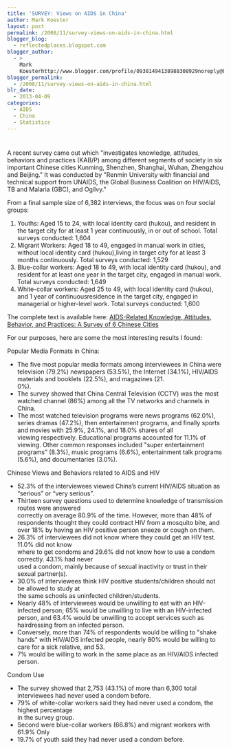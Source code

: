 ```yaml
---
title: 'SURVEY: Views on AIDS in China'
author: Mark Koester
layout: post
permalink: /2008/11/survey-views-on-aids-in-china.html
blogger_blog:
  - reflectedplaces.blogspot.com
blogger_author:
  - >
    Mark
    Koesterhttp://www.blogger.com/profile/09381494138988308929noreply@blogger.com
blogger_permalink:
  - /2008/11/survey-views-on-aids-in-china.html
blr_date:
  - 2013-04-09
categories:
  - AIDS
  - China
  - Statistics
---
```

# 

A recent survey came out which "investigates knowledge, attitudes, behaviors and practices (KAB/P) among different segments of society in six important Chinese cities Kunming, Shenzhen, Shanghai, Wuhan, Zhengzhou and Beijing." It was conducted by "Renmin University with financial and technical support from UNAIDS, the Global Business Coalition on HIV/AIDS, TB and Malaria (GBC), and Ogilvy."

From a final sample size of 6,382 interviews, the focus was on four social groups: 
1.  Youths: Aged 15 to 24, with local identity card (hukou), and resident in the target city for at least 1 year continuously, in or out of school. Total surveys conducted: 1,604
2.  Migrant Workers: Aged 18 to 49, engaged in manual work in cities, without local identity card (hukou),living in target city for at least 3 months continuously. Total surveys conducted: 1,529
3.  Blue-collar workers: Aged 18 to 49, with local identity card (hukou), and resident for at least one year in the target city, engaged in manual work. Total surveys conducted: 1,649
4.  White-collar workers: Aged 25 to 49, with local identity card (hukou), and 1 year of continuousresidence in the target city, engaged in managerial or higher-level work. Total surveys conducted: 1,600

The complete text is available here: [AIDS-Related Knowledge, Attitudes, Behavior, and Practices: A Survey of 6 Chinese Cities][1]

For our purposes, here are some the most interesting results I found:

Popular Media Formats in China:  
- The five most popular media formats among interviewees in China were television (79.2%) newspapers (53.5%), the Internet (34.1%), HIV/AIDS materials and booklets (22.5%), and magazines (21.  
0%).  
- The survey showed that China Central Television (CCTV) was the most watched channel (86%) among all the TV networks and channels in China.  
- The most watched television programs were news programs (62.0%), series dramas (47.2%), then entertainment programs, and finally sports and movies with 25.9%, 24.1%, and 18.0% shares of all  
viewing respectively. Educational programs accounted for 11.1% of viewing. Other common responses included "super entertainment programs” (8.3%), music programs (6.6%), entertainment talk programs (5.6%), and documentaries (3.0%).

Chinese Views and Behaviors related to AIDS and HIV  
- 52.3% of the interviewees viewed China’s current HIV/AIDS situation as “serious” or “very serious”.  
- Thirteen survey questions used to determine knowledge of transmission routes were answered  
correctly on average 80.9% of the time. However, more than 48% of respondents thought they could contract HIV from a mosquito bite, and over 18% by having an HIV positive person sneeze or cough on them.  
- 26.3% of interviewees did not know where they could get an HIV test. 11.0% did not know  
where to get condoms and 29.6% did not know how to use a condom correctly. 43.1% had never  
used a condom, mainly because of sexual inactivity or trust in their sexual partner(s).  
- 30.0% of interviewees think HIV positive students/children should not be allowed to study at  
 the same schools as uninfected children/students.  
- Nearly 48% of interviewees would be unwilling to eat with an HIV-infected person; 65% would be unwilling to live with an HIV-infected person, and 63.4% would be unwilling to accept services such as hairdressing from an infected person.   
- Conversely, more than 74% of respondents would be willing to "shake hands" with HIV/AIDS infected people, nearly 80% would be willing to care for a sick relative, and 53.  
- 7% would be willing to work in the same place as an HIV/AIDS infected person.

Condom Use  
- The survey showed that 2,753 (43.1%) of more than 6,300 total interviewees had never used a condom before.   
- 79% of white-collar workers said they had never used a condom, the highest percentage  
in the survey group.  
- Second were blue-collar workers (66.8%) and migrant workers with 61.9% Only  
- 19.7% of youth said they had never used a condom before.

 [1]: http://www.unaids.org.cn/en/index/Document_view.asp?id=270 "AIDS-Related Knowledge, Attitudes, Behavior, and Practices: A Survey of 6 Chinese Cities"